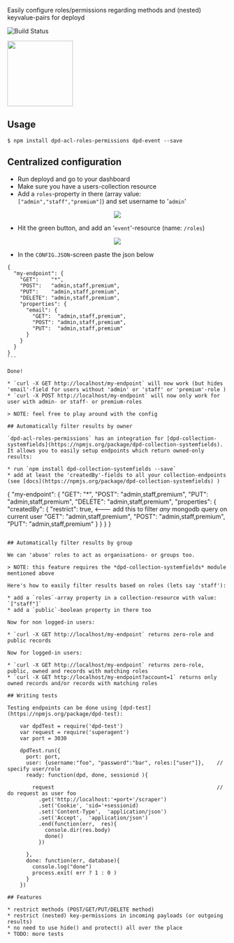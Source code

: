 Easily configure roles/permissions regarding methods and (nested) keyvalue-pairs for deployd

![Build Status](https://travis-ci.org/coderofsalvation/dpd-acl-roles-permissions.svg?branch=master)

<img src="http://i.giphy.com/81xwEHX23zhvy.gif" width="150" style="width:150px"/>

## Usage 

    $ npm install dpd-acl-roles-permissions dpd-event --save

## Centralized configuration

* Run deployd and go to your dashboard 
* Make sure you have a users-collection resource 
* Add a `roles`-property in there (array value: `["admin","staff","premium"]`) and set username to '`admin`'

<center><img src="https://raw.githubusercontent.com/coderofsalvation/dpd-acl-roles-permissions/dev/doc/dpd-1.png"/></center>

* Hit the green button, and add an '`event`'-resource (name: `/roles`)

<center><img src="https://raw.githubusercontent.com/coderofsalvation/dpd-acl-roles-permissions/dev/doc/dpd-2.png?23"/></center>

* In the `CONFIG.JSON`-screen paste the json below

``````
{
  "my-endpoint": {
    "GET":    "*",
    "POST":   "admin,staff,premium",
    "PUT":    "admin,staff,premium",
    "DELETE": "admin,staff,premium",
    "properties": {
      "email": {
        "GET":  "admin,staff,premium",
        "POST": "admin,staff,premium",
        "PUT":  "admin,staff,premium"
      }
    } 
  }
}
```

Done!

* `curl -X GET http://localhost/my-endpoint` will now work (but hides 'email'-field for users without 'admin' or 'staff' or 'premium'-role )
* `curl -X POST http://localhost/my-endpoint` will now only work for user with admin- or staff- or premium-roles

> NOTE: feel free to play around with the config

## Automatically filter results by owner 

`dpd-acl-roles-permissions` has an integration for [dpd-collection-systemfields](https://npmjs.org/package/dpd-collection-systemfields).
It allows you to easily setup endpoints which return owned-only results:

* run `npm install dpd-collection-systemfields --save`
* add at least the 'createdBy'-fields to all your collection-endpoints (see [docs](https://npmjs.org/package/dpd-collection-systemfields) )

``````
{
  "my-endpoint": {
    "GET":    "*",
    "POST":   "admin,staff,premium",
    "PUT":    "admin,staff,premium",
    "DELETE": "admin,staff,premium",
    "properties": {
      "createdBy": {
        "restrict": true,               <--- add this to filter *any* mongodb query on current user 
        "GET":  "admin,staff,premium",
        "POST": "admin,staff,premium",
        "PUT":  "admin,staff,premium"
      }
    } 
  }
}
```

## Automatically filter results by group

We can 'abuse' roles to act as organisations- or groups too.

> NOTE: this feature requires the *dpd-collection-systemfields* module mentioned above 

Here's how to easily filter results based on roles (lets say 'staff'):

* add a `roles`-array property in a collection-resource with value: `["staff"]`
* add a `public`-boolean property in there too 

Now for non logged-in users:

* `curl -X GET http://localhost/my-endpoint` returns zero-role and public records 

Now for logged-in users:

* `curl -X GET http://localhost/my-endpoint` returns zero-role, public, owned and records with matching roles
* `curl -X GET http://localhost/my-endpoint?account=1` returns only owned records and/or records with matching roles

## Writing tests 

Testing endpoints can be done using [dpd-test](https://npmjs.org/package/dpd-test):

    var dpdTest = require('dpd-test')
    var request = require('superagent')
    var port = 3030

    dpdTest.run({
      port: port, 
      user: {username:"foo", "password":"bar", roles:["user"]},    // specify user/role
      ready: function(dpd, done, sessionid ){

        request                                                    // do request as user foo
          .get('http://localhost:'+port+'/scraper')
          .set('Cookie', 'sid='+sessionid)
          .set('Content-Type',  'application/json')
          .set('Accept',  'application/json')
          .end(function(err,  res){
            console.dir(res.body)
            done()
          })

      }, 
      done: function(err, database){
        console.log("done") 
        process.exit( err ? 1 : 0 )
      } 
    })

## Features 

* restrict methods (POST/GET/PUT/DELETE method)
* restrict (nested) key-permissions in incoming payloads (or outgoing results)
* no need to use hide() and protect() all over the place 
* TODO: more tests
